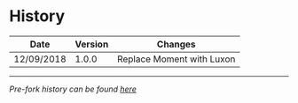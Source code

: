 # History

| Date | Version | Changes |
| --- | --- | --- |
| 12/09/2018 | 1.0.0 | Replace Moment with Luxon |

---
_Pre-fork history can be found [here](https://github.com/react-component/time-picker)_
